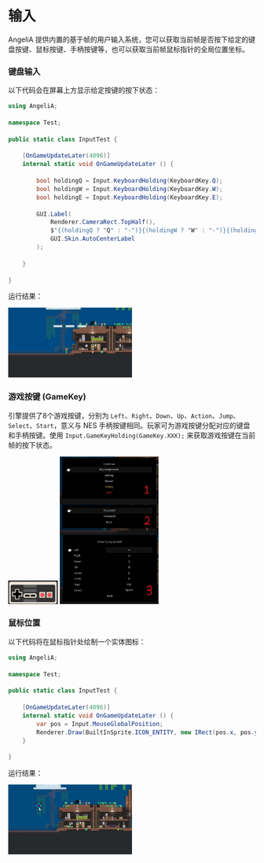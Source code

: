 # 输入



AngeliA 提供内置的基于帧的用户输入系统，您可以获取当前帧是否按下给定的键盘按键、鼠标按键、手柄按键等，也可以获取当前帧鼠标指针的全局位置坐标。



### 键盘输入

以下代码会在屏幕上方显示给定按键的按下状态：

```C#
using AngeliA;

namespace Test;

public static class InputTest {

	[OnGameUpdateLater(4096)]
	internal static void OnGameUpdateLater () {

		bool holdingQ = Input.KeyboardHolding(KeyboardKey.Q);
		bool holdingW = Input.KeyboardHolding(KeyboardKey.W);
		bool holdingE = Input.KeyboardHolding(KeyboardKey.E);

		GUI.Label(
			Renderer.CameraRect.TopHalf(),
			$"{(holdingQ ? "Q" : "-")}{(holdingW ? "W" : "-")}{(holdingE ? "E" : "-")}",
			GUI.Skin.AutoCenterLabel
		);

	}

}
```

运行结果：

<img src="../../images/CodeResult-InputTest.gif" width="50%"/>



### 游戏按键 (GameKey)

引擎提供了8个游戏按键，分别为 `Left`、`Right`、`Down`、`Up`、`Action`、`Jump`、`Select`、`Start`，意义与 NES 手柄按键相同。玩家可为游戏按键分配对应的键盘和手柄按键。使用 `Input.GameKeyHolding(GameKey.XXX);` 来获取游戏按键在当前帧的按下状态。

<img src="../../images/Input-NesGamePad.png" width="20%"/>

<img src="../../images/Input-KeyAssign.png" width="40%"/>



### 鼠标位置

以下代码将在鼠标指针处绘制一个实体图标：

```C#
using AngeliA;

namespace Test;

public static class InputTest {

	[OnGameUpdateLater(4096)]
	internal static void OnGameUpdateLater () {
		var pos = Input.MouseGlobalPosition;
		Renderer.Draw(BuiltInSprite.ICON_ENTITY, new IRect(pos.x, pos.y, 512, 512));
	}

}
```

运行结果：

<img src="../../images/Input-TestMouseResult.gif" width="50%"/>









